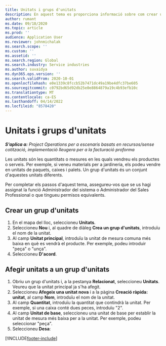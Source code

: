 ```yaml
---
title: Unitats i grups d'unitats
description: En aquest tema es proporciona informació sobre com crear unitats i grups d'unitats al Dynamics 365 Project Operations.
author: rumant
ms.date: 09/18/2020
ms.topic: article
ms.prod: ''
audience: Application User
ms.reviewer: johnmichalak
ms.search.scope: ''
ms.custom: ''
ms.assetid: ''
ms.search.region: Global
ms.search.industry: Service industries
ms.author: suvaidya
ms.dyn365.ops.version: ''
ms.search.validFrom: 2020-10-01
ms.openlocfilehash: e0e1339c8fccb52b7471dc49a19be4dfc37be605
ms.sourcegitcommit: c0792bd65d92db25e0e8864879a19c4b93efb10c
ms.translationtype: MT
ms.contentlocale: ca-ES
ms.lasthandoff: 04/14/2022
ms.locfileid: "8578420"
---
```

# <a name="units-and-unit-groups"></a>Unitats i grups d'unitats

_**S'aplica a:** Project Operations per a escenaris basats en recursos/sense cotització, implementació lleugera per a la facturació proforma_

Les unitats són les quantitats o mesures en les quals vendreu els productes o serveis. Per exemple, si veneu materials per a jardineria, els podeu vendre en unitats de paquets, caixes i palets. Un grup d'unitats és un conjunt d'aquestes unitats diferents.

Per completar els passos d'aquest tema, assegureu-vos que se us hagi assignat la funció Administrador del sistema o Administrador del Sales Professional o que tingueu permisos equivalents.

## <a name="create-a-unit-group"></a>Crear un grup d'unitats

1. En el mapa del lloc, seleccioneu **Unitats**.
2. Seleccioneu **Nou** i, al quadre de diàleg **Crea un grup d'unitats**, introduïu el nom de la unitat.
3. Al camp **Unitat principal**, introduïu la unitat de mesura comuna més baixa en què es vendrà el producte. Per exemple, podeu introduir "peça" o "unça".
4. Seleccioneu **D'acord**.

## <a name="add-units-to-a-unit-group"></a>Afegir unitats a un grup d'unitats

1. Obriu un grup d'unitats i, a la pestanya **Relacionat**, seleccioneu **Unitats**. Veureu que la unitat principal ja s'ha afegit.
2. Seleccioneu **Afegeix una unitat nova** i a la pàgina **Creació ràpida: unitat**, al camp **Nom**, introduïu el nom de la unitat.
3. Al camp **Quantitat**, introduïu la quantitat que contindrà la unitat. Per exemple, si una caixa conté dues peces, introduïu "2". 
4. Al camp **Unitat de base**, seleccioneu una unitat de base per establir la unitat de mesura més baixa per a la unitat. Per exemple, podeu seleccionar "peça".
5. Seleccioneu **Desa**:


[!INCLUDE[footer-include](../includes/footer-banner.md)]